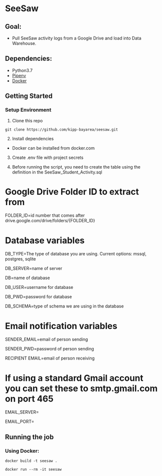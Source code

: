 # SeeSaw

## Goal:
- Pull SeeSaw activity logs from a Google Drive and load into Data Warehouse.


## Dependencies:
- Python3.7
- [Pipenv](https://pipenv.readthedocs.io/en/latest/)
- [Docker](https://www.docker.com/)


## Getting Started


### Setup Environment

1. Clone this repo
```
git clone https://github.com/kipp-bayarea/seesaw.git
```

2. Install dependencies
- Docker can be installed from docker.com

3. Create .env file with project secrets

4. Before running the script, you need to create the table using the definition in the SeeSaw_Student_Activity.sql

# Google Drive Folder ID to extract from
FOLDER_ID=id number that comes after drive.google.com/drive/folders/{FOLDER_ID}


# Database variables
DB_TYPE=The type of database you are using. Current options: mssql, postgres, sqlite

DB_SERVER=name of server

DB=name of database

DB_USER=username for database

DB_PWD=password for database

DB_SCHEMA=type of schema we are using in the database


# Email notification variables
SENDER_EMAIL=email of person sending

SENDER_PWD=password of person sending

RECIPIENT EMAIL=email of person receiving
# If using a standard Gmail account you can set these to smtp.gmail.com on port 465
EMAIL_SERVER=

EMAIL_PORT=

## Running the job

### Using Docker:
```
docker build -t seesaw .
```
```
docker run --rm -it seesaw
```


